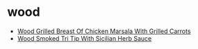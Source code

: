 # wood

 * [Wood Grilled Breast Of Chicken Marsala With Grilled Carrots](index/w/wood-grilled-breast-of-chicken-marsala-with-grilled-carrots-232444.json)
 * [Wood Smoked Tri Tip With Sicilian Herb Sauce](index/w/wood-smoked-tri-tip-with-sicilian-herb-sauce-238793.json)
